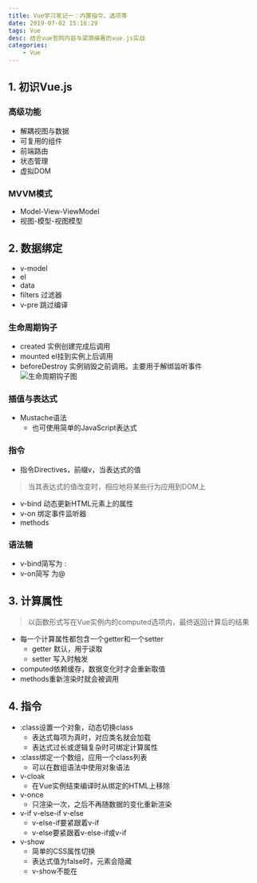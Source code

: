 ```yaml
---
title: Vue学习笔记一：内置指令、选项等
date: 2019-07-02 15:16:29
tags: Vue
desc: 结合vue官网内容与梁灏编著的vue.js实战
categories: 
	- Vue
---
```


## 1. 初识Vue.js
### 高级功能
- 解耦视图与数据
- 可复用的组件
- 前端路由
- 状态管理
- 虚拟DOM

<!-- more -->
### MVVM模式
- Model-View-ViewModel
- 视图-模型-视图模型

## 2. 数据绑定
- v-model
- el
- data
- filters 过滤器
- v-pre 跳过编译
### 生命周期钩子
- created 实例创建完成后调用
- mounted el挂到实例上后调用
- beforeDestroy 实例销毁之前调用。主要用于解绑监听事件
![生命周期钩子图](https://cn.vuejs.org/images/lifecycle.png)
### 插值与表达式
- Mustache语法
   - 也可使用简单的JavaScript表达式
### 指令
- 指令Directives，前缀v，当表达式的值
> 当其表达式的值改变时，相应地将某些行为应用到DOM上
- v-bind 动态更新HTML元素上的属性
- v-on 绑定事件监听器
- methods
### 语法糖
- v-bind简写为 :
- v-on简写 为@

## 3. 计算属性
> 以函数形式写在Vue实例内的computed选项内，最终返回计算后的结果
- 每一个计算属性都包含一个getter和一个setter
    - getter 默认，用于读取
    - setter 写入时触发
- computed依赖缓存，数据变化时才会重新取值
- methods重新渲染时就会被调用
## 4. 指令

- :class设置一个对象，动态切换class
    - 表达式每项为真时，对应类名就会加载
    - 表达式过长或逻辑复杂时可绑定计算属性
- :class绑定一个数组，应用一个class列表
    - 可以在数组语法中使用对象语法
- v-cloak
    - 在Vue实例结束编译时从绑定的HTML上移除
- v-once
    - 只渲染一次，之后不再随数据的变化重新渲染
- v-if v-else-if v-else
    - v-else-if要紧跟着v-if
    - v-else要紧跟着v-else-if或v-if
- v-show
    - 简单的CSS属性切换
    - 表达式值为false时，元素会隐藏
    - v-show不能在<template>上使用
- v-for
    - 表达式结合in使用
    - 遍历数组时，支持一个可选参数作为索引
    - 遍历对象时，支持两个可选参数 键名 索引
    - push,pop,shift,unshift,splice,sort,reverse
    - filter,concat,slice

> 修饰符：
stop 阻止事件冒泡 prevent capture self once

> 按键修饰符：
enter tab delete esc

## 5. 表单与v-model
> v-model 表单类元素的双向绑定数据
> v-model 会忽略所有表单元素的 value、checked、selected 特性的初始值而总是将 Vue 实例的数据作为数据来源。

v-model 在内部为不同的输入元素使用不同的属性并抛出不同的事件：
- text 和 textarea 元素使用 value 属性和 input 事件；
- checkbox 和 radio 使用 checked 属性和 change 事件；
- select 字段将 value 作为 prop 并将 change 作为事件


